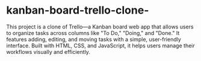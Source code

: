 # kanban-board-trello-clone-
This project is a clone of Trello—a Kanban board web app that allows users to organize tasks across columns like "To Do," "Doing," and "Done." It features adding, editing, and moving tasks with a simple, user-friendly interface. Built with HTML, CSS, and JavaScript, it helps users manage their workflows visually and efficiently. 
